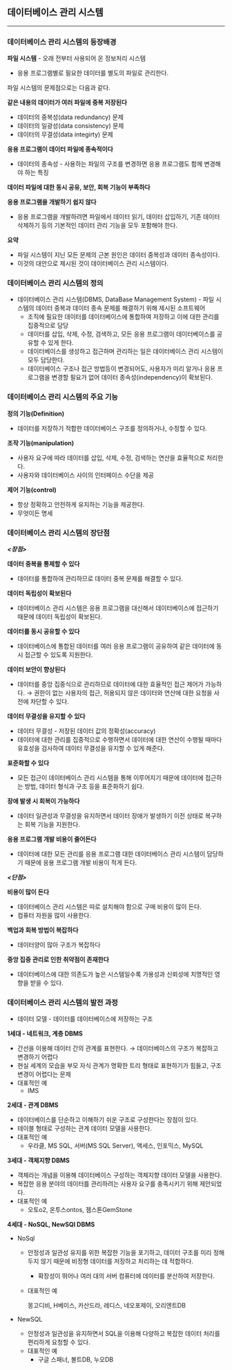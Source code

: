 ## 데이터베이스 관리 시스템

------

### 데이터베이스 관리 시스템의 등장배경

**파일 시스템** - 오래 전부터 사용되어 온 정보처리 시스템

- 응용 프로그램별로 필요한 데이터를 별도의 파일로 관리한다.

파일 시스템의 문제점으로는 다음과 같다.

**같은 내용의 데이터가 여러 파일에 중복 저장된다**

- 데이터의 중복성(data redundancy) 문제
- 데이터의 일광성(data consistency) 문제
- 데이터의 무결성(data integirty) 문제

**응용 프로그램이 데이터 파일에 종속적이다**

- 데이터의 종속성 - 사용하는 파일의 구조를 변경하면 응용 프로그램도 함께 변경해야 하는 특징

**데이터 파일에 대한 동시 공유, 보안, 회복 기능이 부족하다**

**응용 프로그램을 개발하기 쉽지 않다**

- 응용 프로그램을 개발하려면 파일에서 데이터 읽기, 데이터 삽입하기, 기존 데이터 삭제하기 등의 기본적인 데이터 관리 기능을 모두 포함해야 한다.

**요약**

- 파일 시스템이 지닌 모든 문제의 근본 원인은 데이터 중복성과 데이터 종속성이다.
- 이것의 대안으로 제시된 것이 데이터베이스 관리 시스템이다.

### 데이터베이스 관리 시스템의 정의

- 데이터베이스 관리 시스템(DBMS, DataBase Management System) - 파일 시스템의 데이터 중복과 데이터 종속 문제를 해결하기 위해 제시된 소프트웨어
  - 조직에 필요한 데이터를 데이터베이스에 통합하여 저장하고 이에 대한 관리를 집중적으로 담당
  - 데이터를 삽입, 삭제, 수정, 검색하고, 모든 응용 프로그램이 데이터베이스를 공유할 수 있게 한다.
  - 데이터베이스를 생성하고 접근하며 관리하는 일은 데이터베이스 관리 시스템이 모두 담당한다.
  - 데이터베이스 구조나 접근 방법등이 변경되어도, 사용자가 미리 알거나 응용 프로그램을 변경할 필요가 없어 데이터 종속성(independency)이 확보된다.

### 데이터베이스 관리 시스템의 주요 기능

**정의 기능(Definition)**

- 데이터를 저장하기 적합한 데이터베이스 구조를 정의하거나, 수정할 수 있다.

**조작 기능(manipulation)**

- 사용자 요구에 따라 데이터를 삽입, 삭제, 수정, 검색하는 연산을 효율적으로 처리한다.
- 사용자와 데이터베이스 사이의 인터페이스 수단을 제공

**제어 기능(control)**

- 항상 정확하고 안전하게 유지하는 기능을 제공한다.
- 무엇이든 명세

### 데이터베이스 관리 시스템의 장단점

***<장점>***

**데이터 중복을 통제할 수 있다**

- 데이터를 통합하여 관리하므로 데이터 중복 문제를 해결할 수 있다.

**데이터 독립성이 확보된다**

- 데이터베이스 관리 시스템은 응용 프로그램을 대신해서 데이터베이스에 접근하기 때문에 데이터 독립성이 확보된다.

**데이터를 동시 공유할 수 있다**

- 데이터베이스에 통합된 데이터를 여러 응용 프로그램이 공유하여 같은 데이터에 동시 접근할 수 있도록 지원한다.

**데이터 보안이 향상된다**

- 데이터를 중앙 집중식으로 관리하므로 데이터에 대한 효율적인 접근 제어가 가능하다. → 권한이 없는 사용자의 접근, 허용되지 않은 데이터와 연산에 대한 요청을 사전에 차단할 수 있다.

**데이터 무결성을 유지할 수 있다**

- 데이터 무결성 - 저장된 데이터 값의 정확성(accuracy)
- 데이터에 대한 관리를 집중적으로 수행하면서 데이터에 대한 연산이 수행될 때마다 유효성을 검사하여 데이터 무결성을 유지할 수 있게 해준다.

**표준화할 수 있다**

- 모든 접근이 데이터베이스 관리 시스템을 통해 이루어지기 때문에 데이터에 접근하는 방법, 데이터 형식과 구조 등을 표준화하기 쉽다.

**장애 발생 시 회복이 가능하다**

- 데이터 일관성과 무결성을 유지하면서 데이터 장애가 발생하기 이전 상태로 복구하는 회복 기능을 지원한다.

**응용 프로그램 개발 비용이 줄어든다**

- 데이터에 대한 모든 관리를 응용 프로그램 대한 데이터베이스 관리 시스템이 담당하기 때문에 응용 프로그램 개발 비용이 적게 든다.

***<단점>***

**비용이 많이 든다**

- 데이터베이스 관리 시스템은 따로 설치해야 함으로 구매 비용이 많이 든다.
- 컴퓨터 자원을 많이 사용한다.

**백업과 회복 방법이 복잡하다**

- 데이터양이 많아 구조가 복잡하다

**중앙 집중 관리로 인한 취약점이 존재한다**

- 데이터베이스에 대한 의존도가 높은 시스템일수록 가용성과 신뢰성에 치명적인 영향을 받을 수 있다.

### 데이터베이스 관리 시스템의 발전 과정

- 데이터 모델 - 데이터를 데이터베이스에 저장하는 구조

**1세대 - 네트워크, 계층 DBMS**

- 간선을 이용해 데이터 간의 관계를 표현한다. → 데이터베이스의 구조가 복잡하고 변경하기 어렵다
- 현실 세계의 모습을 부모 자식 관계가 명확한 트리 형태로 표현하기가 힘들고, 구조 변경이 어렵다는 문제
- 대표적인 예
  - IMS

**2세대 - 관계 DBMS**

- 데이터베이스를 단순하고 이해하기 쉬운 구조로 구성한다는 장점이 있다.
- 테이블 형태로 구성하는 관계 데이터 모델을 사용한다.
- 대표적인 예
  - 우라클, MS SQL, 서버(MS SQL Server), 액세스, 인포믹스, MySQL

**3세대 - 객체지향 DBMS**

- 객체라는 개념을 이용해 데이터베이스 구성하는 객체지향 데이터 모델을 사용한다.
- 복잡한 응용 분야의 데이터를 관리하려는 사용자 요구를 충족시키기 위해 제안되었다.
- 대표적인 예
  - 오토o2, 온투스ontos, 젬스톤GemStone

**4세대 - NoSQL, NewSQl DBMS**

- NoSql

  - 안정성과 일관성 유지를 위한 복잡한 기능을 포기하고, 데이터 구조를 미리 정해두지 않기 때문에 비정형 데이터를 저장하고 처리하는 데 적합하다.

    - 확장성이 뛰어나 여러 대의 서버 컴퓨터에 데이터를 분산하여 저장한다.

  - 대표적인 예

    몽고디비, H베이스, 카산드라, 레디스, 네오포제이, 오리엔트DB

- NewSQL

  - 안정성과 일관성을 유지하면서 SQL을 이용해 다양하고 복잡한 데이터 처리를 편리하게 요청할 수 있다.
  - 대표적인 예
    - 구글 스패너, 볼트DB, 누오DB